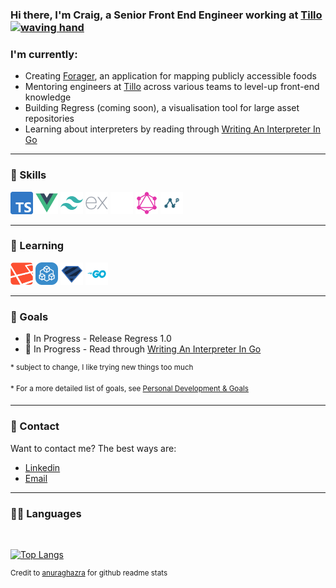 [workplace]: https://www.tillo.io
[email]: mailto:crbroughton@posteo.uk
[linkedin]: https://www.linkedin.com/in/craig-broughton-5a2809189/
[application]: https://github.com/CRBroughton/forager
[anuraghazra]: https://github.com/anuraghazra/github-readme-stats
[backstop]: https://github.com/garris/BackstopJS
[interpreterbook]: https://interpreterbook.com/

### Hi there, I'm Craig, a Senior Front End Engineer working at [Tillo][workplace] <a href="https://crbroughton.me"><img src="https://media.giphy.com/media/hvRJCLFzcasrR4ia7z/giphy.gif" width="25px" height="25px" alt="waving hand"></a>

### I'm currently:
- Creating [Forager](https://github.com/crbroughton/forager), an application for mapping publicly accessible foods
- Mentoring engineers at [Tillo][workplace] across various teams to level-up front-end knowledge
- Building Regress (coming soon), a visualisation tool for large asset repositories 
- Learning about interpreters by reading through [Writing An Interpreter In Go][interpreterbook]

---
### 💪 Skills 
<p align="left">
<a href="https://www.typescriptlang.org/" target="_blank" rel="noreferrer"><img src="./icons/TS.svg" width="36" height="36" alt="Typescript" /></a>
<a href="https://vuejs.org/" target="_blank" rel="noreferrer"><img src="./icons/Vue.svg" width="36" height="36" alt="Vue" /></a>
<a href="https://tailwindcss.com/" target="_blank" rel="noreferrer"><img src="./icons/Tailwind.svg" width="36" height="36" alt="TailwindCSS" /></a>
<a href="https://expressjs.com/" target="_blank" rel="noreferrer"><img src="./icons/Express.svg" width="36" height="36" alt="Express" /></a>
<a href="https://prisma.io" target="_blank" rel="noreferrer"><img src="./icons/Prisma.svg" width="36" height="36" alt="Prisma" /></a>
<a href="https://graphql.org/" target="_blank" rel="noreferrer"><img src="./icons/GraphQL.svg" width="36" height="36" alt="GraphQL" /></a>
<a href="https://nexusjs.org/" target="_blank" rel="noreferrer"><img src="./icons/Nexus.png" width="36" height="36" alt="GraphQL Nexus" /></a>
</p>

---

### 🧠 Learning

<p align="left">
<a href="https://laravel.com/" target="_blank" rel="noreferrer"><img src="./icons/Laravel.svg" width="36" height="36" alt="Laravel" /></a>
<a href="https://TRPC.io/" target="_blank" rel="noreferrer"><img src="./icons/TRPC.svg" width="36" height="36" alt="TRPC" /></a>
<a href="https://github.com/colinhacks/zod" target="_blank" rel="noreferrer"><img src="./icons/ZOD.svg" width="36" height="36" alt="ZOD" /></a>
<a href="https://go.dev/" target="_blank" rel="noreferrer"><img src="./icons/Go.png" width="36" height="36" alt="Go" /></a>
</p>

---
<!-- - 👨‍💼 I'm currently working on [Forager][application] -->

### 🚀 Goals

- 📖 In Progress - Release Regress 1.0
- 📖 In Progress - Read through [Writing An Interpreter In Go][interpreterbook]
    
<sup>* subject to change, I like trying new things too much</sup>

<sup>* For a more detailed list of goals, see [Personal Development & Goals](personal-development-and-goals.md)</sup>


---

### 💬 Contact

Want to contact me? The best ways are:

- [Linkedin][linkedin]
- [Email][email]

---

### ✍🏻 Languages

<br>

[![Top Langs](https://github-readme-stats.vercel.app/api/top-langs/?username=CRBroughton&hide=css,html&layout=compact&langs_count=6)](https://github.com/CRBroughton/github-readme-stats)

<sup>Credit to [anuraghazra][anuraghazra] for github readme stats</sup>